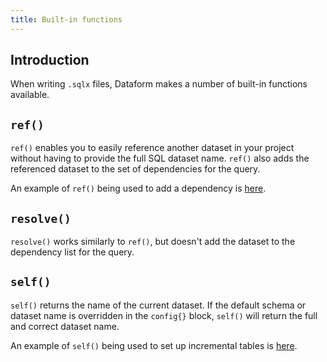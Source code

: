 ```yaml
---
title: Built-in functions
---
```


## Introduction

When writing `.sqlx` files, Dataform makes a number of built-in functions available.

## `ref()`

`ref()` enables you to easily reference another dataset in your project without having to provide the full SQL dataset name. `ref()` also adds the referenced dataset to the set of dependencies for the query.

An example of `ref()` being used to add a dependency is [here](https://docs.dataform.co/guides/datasets/#referencing-other-datasets).

## `resolve()`

`resolve()` works similarly to `ref()`, but doesn't add the dataset to the dependency list for the query.

## `self()`

`self()` returns the name of the current dataset. If the default schema or dataset name is overridden in the `config{}` block, `self()` will return the full and correct dataset name.

An example of `self()` being used to set up incremental tables is [here](/guides/incremental-datasets/#a-simple-example).
